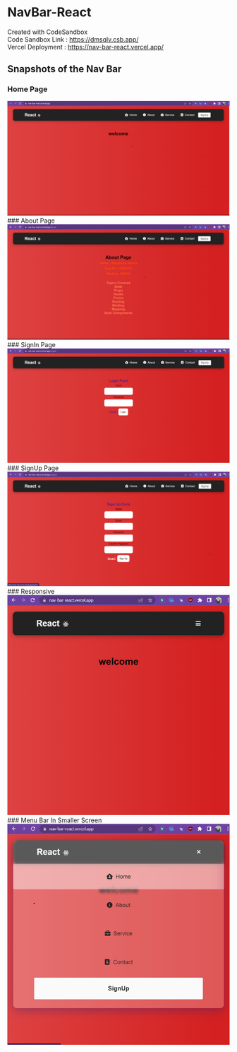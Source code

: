 # NavBar-React
Created with CodeSandbox<br>
Code Sandbox Link : https://dmsqlv.csb.app/ <br>
Vercel Deployment : https://nav-bar-react.vercel.app/

## Snapshots of the Nav Bar
### Home Page
<img src="https://github.com/Akanksha-Verma31/NavBar-React/blob/main/nav%20Home.png">
### About Page
<img src="https://github.com/Akanksha-Verma31/NavBar-React/blob/main/nav%20About.png"
### Service Page
<img src="https://github.com/Akanksha-Verma31/NavBar-React/blob/main/nav%20Service.png">
### SignIn Page
<img src="https://github.com/Akanksha-Verma31/NavBar-React/blob/main/nav%20Signin.png">
### SignUp Page
<img src="https://github.com/Akanksha-Verma31/NavBar-React/blob/main/nav%20Signup.png">
### Responsive
<img src="https://github.com/Akanksha-Verma31/NavBar-React/blob/main/nav%20Resp.png">
### Menu Bar In Smaller Screen
<img src="https://github.com/Akanksha-Verma31/NavBar-React/blob/main/nav%20Resp2.png">
